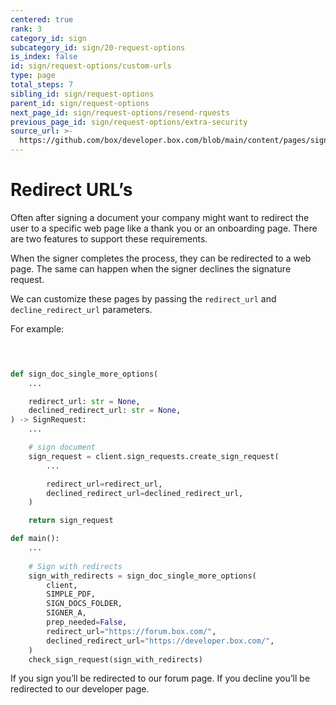 ```yaml
---
centered: true
rank: 3
category_id: sign
subcategory_id: sign/20-request-options
is_index: false
id: sign/request-options/custom-urls
type: page
total_steps: 7
sibling_id: sign/request-options
parent_id: sign/request-options
next_page_id: sign/request-options/resend-rquests
previous_page_id: sign/request-options/extra-security
source_url: >-
  https://github.com/box/developer.box.com/blob/main/content/pages/sign/20-request-options/30-custom-urls.md
---
```

# Redirect URL’s

Often after signing a document your company might want to redirect the user to
a specific web page like a thank you or an onboarding page. There are two
features to support these requirements.

When the signer completes the process, they can be redirected to a web page.
The same can happen when the signer declines the signature request.

We can customize these pages by passing the `redirect_url` and
`decline_redirect_url` parameters.

For example:

<Tabs>

<Tab title='cURL'>

```bash
    
```

</Tab>

<Tab title='Python Gen SDK'>

```python

def sign_doc_single_more_options(
    ...

    redirect_url: str = None,
    declined_redirect_url: str = None,
) -> SignRequest:
    ...

    # sign document
    sign_request = client.sign_requests.create_sign_request(
        ...

        redirect_url=redirect_url,
        declined_redirect_url=declined_redirect_url,
    )

    return sign_request

def main():
    ...
    
    # Sign with redirects
    sign_with_redirects = sign_doc_single_more_options(
        client,
        SIMPLE_PDF,
        SIGN_DOCS_FOLDER,
        SIGNER_A,
        prep_needed=False,
        redirect_url="https://forum.box.com/",
        declined_redirect_url="https://developer.box.com/",
    )
    check_sign_request(sign_with_redirects)    

```

</Tab>

</Tabs>

If you sign you’ll be redirected to our forum page. If you decline you’ll be
redirected to our developer page.